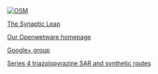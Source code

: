 

<a href="http://opensourcemalaria.org">
  <img src="http://opensourcemalaria.org/images/OSM-logo@2x.png" alt="OSM" style="border:0;">
</a>


[The Synaptic Leap](http://www.thesynapticleap.org)

[Our Openwetware homepage](http://openwetware.org/wiki/OSDDMalaria)

[Google+ group](https://plus.google.com/u/0/114702323662314783325/posts)

[Series 4 triazolopyrazine SAR and synthetic routes](http://openwetware.org/wiki/OpenSourceMalaria:Triazolopyrazine_%28TP%29_Series)
